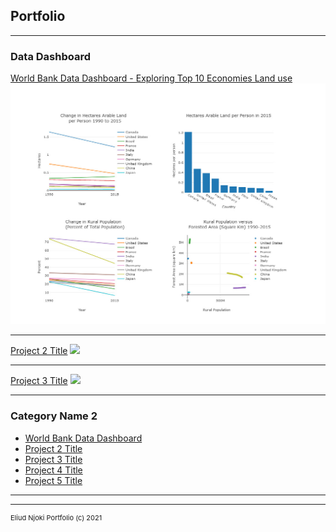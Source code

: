 ## Portfolio

---

### Data Dashboard

[World Bank Data Dashboard - Exploring Top 10 Economies Land use](/https://udacity-worldbank-dboard034x.herokuapp.com)
<img src="images/worldbank.jpeg?raw=true"/>

---
[Project 2 Title](/pdf/sample_presentation.pdf)
<img src="images/dummy_thumbnail.jpg?raw=true"/>

---
[Project 3 Title](http://example.com/)
<img src="images/dummy_thumbnail.jpg?raw=true"/>

---

### Category Name 2

- [World Bank Data Dashboard](https://udacity-worldbank-dboard034x.herokuapp.com/)
- [Project 2 Title](http://example.com/)
- [Project 3 Title](http://example.com/)
- [Project 4 Title](http://example.com/)
- [Project 5 Title](http://example.com/)

---




---
<p style="font-size:11px">Eliud Njoki Portfolio (c) 2021 <a href="#"></a></p>
<!-- Remove above link if you don't want to attibute -->
